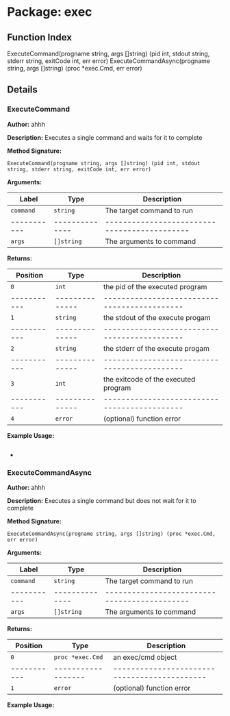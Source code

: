 # Package: exec

## Function Index

ExecuteCommand(progname string, args []string) (pid int, stdout string, stderr string, exitCode int, err error)
ExecuteCommandAsync(progname string, args []string) (proc *exec.Cmd, err error)

## Details

### ExecuteCommand

**Author:** ahhh

**Description:** Executes a single command and waits for it to complete

**Method Signature:**

```
ExecuteCommand(progname string, args []string) (pid int, stdout string, stderr string, exitCode int, err error)
```

**Arguments:**

| Label     | Type         | Description                                |
|-----------|--------------|--------------------------------------------|
| `command` | `string`     | The target command to run                  |
|-----------|--------------|--------------------------------------------|
| `args`    | `[]string`   | The arguments to command                   |

**Returns:**

| Position  | Type         | Description                                |
|-----------|--------------|--------------------------------------------|
| `0`       | `int`        | the pid of the executed program            |
|-----------|--------------|--------------------------------------------|
| `1`       | `string`     | the stdout of the execute progam           |
|-----------|--------------|--------------------------------------------|
| `2`       | `string`     | the stderr of the execute progam           |
|-----------|--------------|--------------------------------------------|
| `3`       | `int`        | the exitcode of the executed program       |
|-----------|--------------|--------------------------------------------|
| `4`       | `error`      | (optional) function error                  |

**Example Usage:**

```

```
-
### ExecuteCommandAsync

**Author:** ahhh

**Description:** Executes a single command but does not wait for it to complete

**Method Signature:**

```
ExecuteCommandAsync(progname string, args []string) (proc *exec.Cmd, err error)
```

**Arguments:**

| Label     | Type         | Description                                |
|-----------|--------------|--------------------------------------------|
| `command` | `string`     | The target command to run                  |
|-----------|--------------|--------------------------------------------|
| `args`    | `[]string`   | The arguments to command                   |

**Returns:**

| Position  | Type             | Description                                |
|-----------|------------------|--------------------------------------------|
| `0`       | `proc *exec.Cmd` | an  exec/cmd object                        |
|-----------|------------------|--------------------------------------------|
| `1`       | `error`          | (optional) function error                  |

**Example Usage:**

```

```